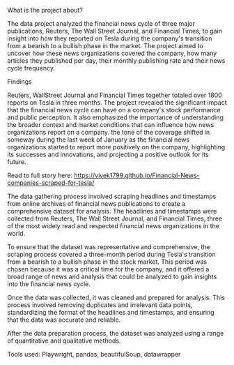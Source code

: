 What is the project about?

The data project analyzed the financial news cycle of three major publications, Reuters, The Wall Street Journal, and Financial Times, to gain insight into how they reported on Tesla during the company's transition from a bearish to a bullish phase in the market. The project aimed to uncover how these news organizations covered the company, how many articles they published per day, their monthly publishing rate and their news cycle frequency.

Findings

Reuters, WallStreet Journal and Financial Times together totaled over 1800 reports on Tesla in three months. The project revealed the significant impact that the financial news cycle can have on a company's stock performance and public perception. It also emphasized the importance of understanding the broader context and market conditions that can influence how news organizations report on a company. the tone of the coverage shifted in someway during the last week of January as the financial news organizations started to report more positively on the company, highlighting its successes and innovations, and projecting a positive outlook for its future. 

Read to full story here: https://vivek1799.github.io/Financial-News-companies-scraped-for-tesla/

The data gathering process involved scraping headlines and timestamps from online archives of financial news publications to create a comprehensive dataset for analysis. The headlines and timestamps were collected from Reuters, The Wall Street Journal, and Financial Times, three of the most widely read and respected financial news organizations in the world.

To ensure that the dataset was representative and comprehensive, the scraping process covered a three-month period during Tesla's transition from a bearish to a bullish phase in the stock market. This period was chosen because it was a critical time for the company, and it offered a broad range of news and analysis that could be analyzed to gain insights into the financial news cycle.

Once the data was collected, it was cleaned and prepared for analysis. This process involved removing duplicates and irrelevant data points, standardizing the format of the headlines and timestamps, and ensuring that the data was accurate and reliable.

After the data preparation process, the dataset was analyzed using a range of quantitative and qualitative methods.

Tools used: Playwright, pandas, beautifulSoup, datawrapper 
